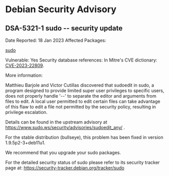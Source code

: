 
Debian Security Advisory
========================


DSA-5321-1 sudo -- security update
----------------------------------



Date Reported:
18 Jan 2023
Affected Packages:

[sudo](https://packages.debian.org/src:sudo)

Vulnerable:
Yes
Security database references:
In Mitre's CVE dictionary: [CVE-2023-22809](https://security-tracker.debian.org/tracker/CVE-2023-22809).  

More information:

Matthieu Barjole and Victor Cutillas discovered that sudoedit in sudo, a
program designed to provide limited super user privileges to specific
users, does not properly handle '--' to separate the editor and
arguments from files to edit. A local user permitted to edit certain
files can take advantage of this flaw to edit a file not permitted by
the security policy, resulting in privilege escalation.


Details can be found in the upstream advisory at
<https://www.sudo.ws/security/advisories/sudoedit_any/> .


For the stable distribution (bullseye), this problem has been fixed in
version 1.9.5p2-3+deb11u1.


We recommend that you upgrade your sudo packages.


For the detailed security status of sudo please refer to its security
tracker page at:
<https://security-tracker.debian.org/tracker/sudo>





